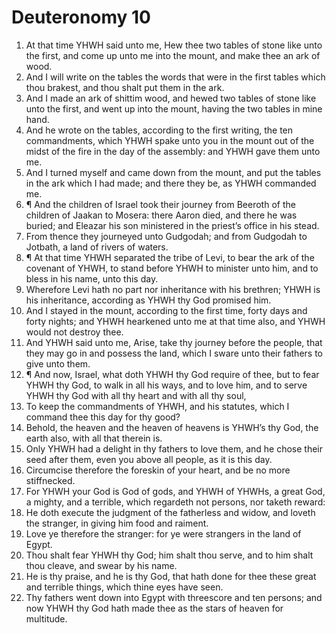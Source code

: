 ﻿# Deuteronomy 10
1. At that time YHWH said unto me, Hew thee two tables of stone like unto the first, and come up unto me into the mount, and make thee an ark of wood. 
2. And I will write on the tables the words that were in the first tables which thou brakest, and thou shalt put them in the ark. 
3. And I made an ark of shittim wood, and hewed two tables of stone like unto the first, and went up into the mount, having the two tables in mine hand. 
4. And he wrote on the tables, according to the first writing, the ten commandments, which YHWH spake unto you in the mount out of the midst of the fire in the day of the assembly: and YHWH gave them unto me. 
5. And I turned myself and came down from the mount, and put the tables in the ark which I had made; and there they be, as YHWH commanded me. 
6. ¶ And the children of Israel took their journey from Beeroth of the children of Jaakan to Mosera: there Aaron died, and there he was buried; and Eleazar his son ministered in the priest’s office in his stead. 
7. From thence they journeyed unto Gudgodah; and from Gudgodah to Jotbath, a land of rivers of waters. 
8. ¶ At that time YHWH separated the tribe of Levi, to bear the ark of the covenant of YHWH, to stand before YHWH to minister unto him, and to bless in his name, unto this day. 
9. Wherefore Levi hath no part nor inheritance with his brethren; YHWH is his inheritance, according as YHWH thy God promised him. 
10. And I stayed in the mount, according to the first time, forty days and forty nights; and YHWH hearkened unto me at that time also, and YHWH would not destroy thee. 
11. And YHWH said unto me, Arise, take thy journey before the people, that they may go in and possess the land, which I sware unto their fathers to give unto them. 
12. ¶ And now, Israel, what doth YHWH thy God require of thee, but to fear YHWH thy God, to walk in all his ways, and to love him, and to serve YHWH thy God with all thy heart and with all thy soul, 
13. To keep the commandments of YHWH, and his statutes, which I command thee this day for thy good? 
14. Behold, the heaven and the heaven of heavens is YHWH’s thy God, the earth also, with all that therein is. 
15. Only YHWH had a delight in thy fathers to love them, and he chose their seed after them, even you above all people, as it is this day. 
16. Circumcise therefore the foreskin of your heart, and be no more stiffnecked. 
17. For YHWH your God is God of gods, and YHWH of YHWHs, a great God, a mighty, and a terrible, which regardeth not persons, nor taketh reward: 
18. He doth execute the judgment of the fatherless and widow, and loveth the stranger, in giving him food and raiment. 
19. Love ye therefore the stranger: for ye were strangers in the land of Egypt. 
20. Thou shalt fear YHWH thy God; him shalt thou serve, and to him shalt thou cleave, and swear by his name. 
21. He is thy praise, and he is thy God, that hath done for thee these great and terrible things, which thine eyes have seen. 
22. Thy fathers went down into Egypt with threescore and ten persons; and now YHWH thy God hath made thee as the stars of heaven for multitude. 

